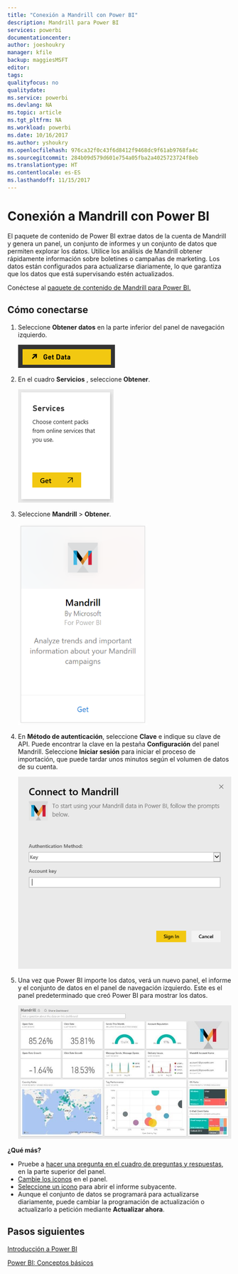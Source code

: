 ```yaml
---
title: "Conexión a Mandrill con Power BI"
description: Mandrill para Power BI
services: powerbi
documentationcenter: 
author: joeshoukry
manager: kfile
backup: maggiesMSFT
editor: 
tags: 
qualityfocus: no
qualitydate: 
ms.service: powerbi
ms.devlang: NA
ms.topic: article
ms.tgt_pltfrm: NA
ms.workload: powerbi
ms.date: 10/16/2017
ms.author: yshoukry
ms.openlocfilehash: 976ca32f0c43f6d8412f9468dc9f61ab9768fa4c
ms.sourcegitcommit: 284b09d579d601e754a05fba2a4025723724f8eb
ms.translationtype: HT
ms.contentlocale: es-ES
ms.lasthandoff: 11/15/2017
---
```

# <a name="connect-to-mandrill-with-power-bi"></a>Conexión a Mandrill con Power BI
El paquete de contenido de Power BI extrae datos de la cuenta de Mandrill y genera un panel, un conjunto de informes y un conjunto de datos que permiten explorar los datos. Utilice los análisis de Mandrill obtener rápidamente información sobre boletines o campañas de marketing. Los datos están configurados para actualizarse diariamente, lo que garantiza que los datos que está supervisando estén actualizados.

Conéctese al [paquete de contenido de Mandrill para Power BI.](http://app.powerbi.com/getdata/services/mandrill)

## <a name="how-to-connect"></a>Cómo conectarse
1. Seleccione **Obtener datos** en la parte inferior del panel de navegación izquierdo.
   
    ![](media/service-connect-to-mandrill/getdata.png)
2. En el cuadro **Servicios** , seleccione **Obtener**.
   
    ![](media/service-connect-to-mandrill/services.png)
3. Seleccione **Mandrill** > **Obtener**.
   
    ![](media/service-connect-to-mandrill/mandrill.png)
4. En **Método de autenticación**, seleccione **Clave** e indique su clave de API. Puede encontrar la clave en la pestaña **Configuración** del panel Mandrill. Seleccione **Iniciar sesión** para iniciar el proceso de importación, que puede tardar unos minutos según el volumen de datos de su cuenta.
   
    ![](media/service-connect-to-mandrill/auth.png)
5. Una vez que Power BI importe los datos, verá un nuevo panel, el informe y el conjunto de datos en el panel de navegación izquierdo. Este es el panel predeterminado que creó Power BI para mostrar los datos.
   
    ![](media/service-connect-to-mandrill/mandrill-dashboard1.jpg)

**¿Qué más?**

* Pruebe a [hacer una pregunta en el cuadro de preguntas y respuestas](service-q-and-a.md), en la parte superior del panel.
* [Cambie los iconos](service-dashboard-edit-tile.md) en el panel.
* [Seleccione un icono](service-dashboard-tiles.md) para abrir el informe subyacente.
* Aunque el conjunto de datos se programará para actualizarse diariamente, puede cambiar la programación de actualización o actualizarlo a petición mediante **Actualizar ahora**.

## <a name="next-steps"></a>Pasos siguientes
[Introducción a Power BI](service-get-started.md)

[Power BI: Conceptos básicos](service-basic-concepts.md)

